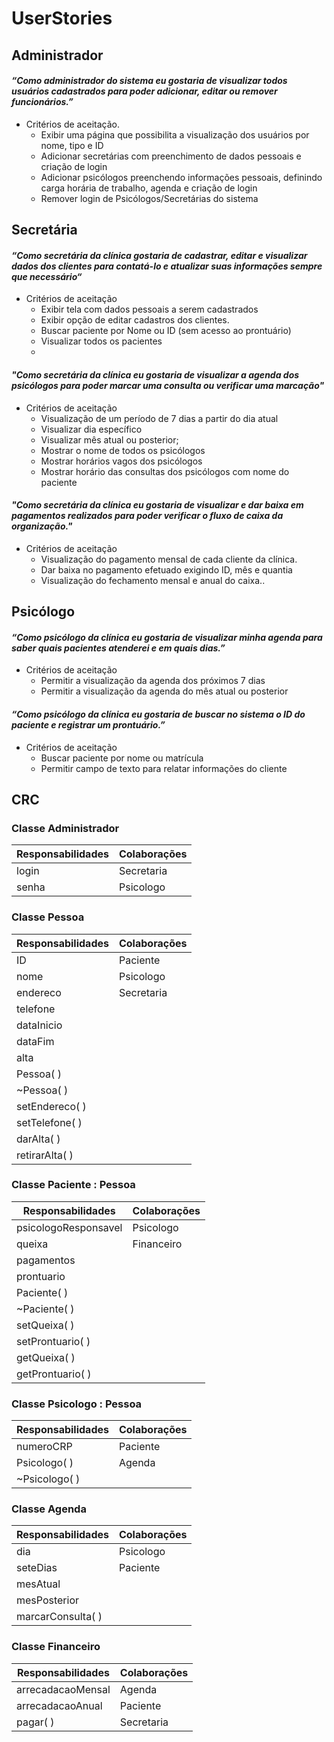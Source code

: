 ﻿# UserStories

## Administrador

#### *“Como administrador do sistema eu gostaria de visualizar todos usuários cadastrados para poder adicionar, editar ou remover funcionários.”*
- Critérios de aceitação.
	- Exibir uma página que possibilita a visualização dos usuários por nome, tipo e ID
	-   Adicionar secretárias com preenchimento de dados pessoais e criação de login    
	- Adicionar psicólogos preenchendo informações pessoais, definindo carga horária de trabalho, agenda e criação de login
	- Remover login de Psicólogos/Secretárias do sistema

## Secretária

#### *“Como secretária da clínica gostaria de cadastrar, editar e visualizar dados dos clientes para contatá-lo e atualizar suas informações sempre que necessário“*
-   Critérios de aceitação
	-   Exibir tela com dados pessoais a serem cadastrados
    -   Exibir opção de editar cadastros dos clientes.
    -   Buscar paciente por Nome ou ID (sem acesso ao prontuário)
    -   Visualizar todos os pacientes
    - 
#### *"Como secretária da clínica eu gostaria de visualizar a agenda dos psicólogos para poder marcar uma consulta ou verificar uma marcação"*

   - Critérios de aceitação
	    -   Visualização de um período de 7 dias a partir do dia atual
	    -   Visualizar dia específico
	    -   Visualizar mês atual ou posterior;
	    -   Mostrar o nome de todos os psicólogos
	    -   Mostrar horários vagos dos psicólogos
	    -   Mostrar horário das consultas dos psicólogos com nome do paciente
#### *"Como secretária da clínica eu gostaria de visualizar e dar baixa em pagamentos realizados para poder verificar o fluxo de caixa da organização."*

-   Critérios de aceitação
    -   Visualização do pagamento mensal de cada cliente da clínica.
    -   Dar baixa no pagamento efetuado exigindo ID, mês e quantia
    -   Visualização do fechamento mensal e anual do caixa..
## Psicólogo
#### *“Como psicólogo da clínica eu gostaria de visualizar minha agenda para saber quais pacientes atenderei e em quais dias.”*
-   Critérios de aceitação
	 -   Permitir a visualização da agenda dos próximos 7 dias
    -   Permitir a visualização da agenda do mês atual ou posterior

#### *“Como psicólogo da clínica eu gostaria de buscar no sistema o ID do paciente e registrar um prontuário.”*
-   Critérios de aceitação
	-  Buscar paciente por nome ou matrícula
    - Permitir campo de texto para relatar informações do cliente
## CRC
### Classe Administrador
| Responsabilidades | Colaborações  |
|--|--|
|login| Secretaria |
|senha|Psicologo|

### Classe Pessoa
|Responsabilidades| Colaborações |
|--|--|
|ID  | Paciente |
|nome|Psicologo|
|endereco|Secretaria|
|telefone|
|dataInicio|
|dataFim|
|alta|
|Pessoa( )|
|~Pessoa( )|
|setEndereco( )|
|setTelefone( )|
|darAlta( )|
|retirarAlta( )|

### Classe Paciente : Pessoa
|Responsabilidades  | Colaborações |
|--|--|
|psicologoResponsavel  | Psicologo |
|queixa|Financeiro|
|pagamentos|
|prontuario|
|Paciente( )|
|~Paciente( )|
|setQueixa( )|
|setProntuario( )|
|getQueixa( )|
|getProntuario( )|

### Classe Psicologo : Pessoa
|Responsabilidades| Colaborações |
|--|--|
|numeroCRP  | Paciente |
|Psicologo( )| Agenda|
|~Psicologo( )|

### Classe Agenda
|Responsabilidades| Colaborações |
|--|--|
|dia|Psicologo|
|seteDias|Paciente|
|mesAtual|
|mesPosterior|
| marcarConsulta( ) |
### Classe Financeiro
|Responsabilidades| Colaborações |
|--|--|
|arrecadacaoMensal  | Agenda |
|arrecadacaoAnual|Paciente|
|pagar( )|Secretaria|







